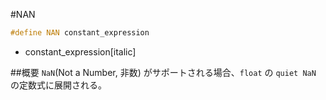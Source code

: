 #NAN
```cpp
#define NAN constant_expression
```
* constant_expression[italic]

##概要
`NaN`(Not a Number, 非数) がサポートされる場合、`float` の `quiet NaN` の定数式に展開される。
